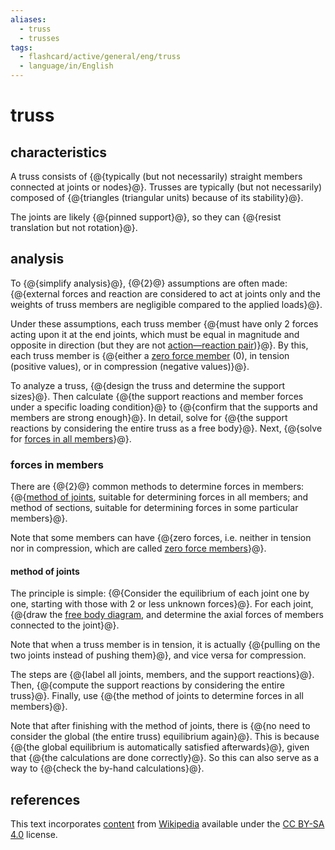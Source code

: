 ```yaml
---
aliases:
  - truss
  - trusses
tags:
  - flashcard/active/general/eng/truss
  - language/in/English
---
```


# truss

## characteristics

A truss consists of {@{typically (but not necessarily) straight members connected at joints or nodes}@}. Trusses are typically (but not necessarily) composed of {@{triangles (triangular units) because of its stability}@}. <!--SR:!2026-09-23,652,330!2026-06-25,582,330-->

The joints are likely {@{pinned support}@}, so they can {@{resist translation but not rotation}@}. <!--SR:!2025-05-03,268,330!2025-05-04,269,330-->

## analysis

To {@{simplify analysis}@}, {@{2}@} assumptions are often made: {@{external forces and reaction are considered to act at joints only and the weights of truss members are negligible compared to the applied loads}@}. <!--SR:!2026-11-13,692,330!2025-03-10,226,330!2026-04-08,507,310-->

Under these assumptions, each truss member {@{must have only 2 forces acting upon it at the end joints, which must be equal in magnitude and opposite in direction (but they are not [action—reaction pair](reaction%20(physics).md))}@}. By this, each truss member is {@{either a [zero force member](zero%20force%20member.md) (0), in tension (positive values), or in compression (negative values)}@}. <!--SR:!2025-03-06,222,330!2026-08-09,617,330-->

To analyze a truss, {@{design the truss and determine the support sizes}@}. Then calculate {@{the support reactions and member forces under a specific loading condition}@} to {@{confirm that the supports and members are strong enough}@}. In detail, solve for {@{the support reactions by considering the entire truss as a free body}@}. Next, {@{solve for [forces in all members](#forces%20in%20members)}@}. <!--SR:!2027-02-18,755,330!2025-03-25,238,330!2025-04-02,244,330!2027-03-30,795,330!2025-06-13,301,330-->

### forces in members

There are {@{2}@} common methods to determine forces in members: {@{[method of joints](#method%20of%20joints), suitable for determining forces in all members; and method of sections, suitable for determining forces in some particular members}@}. <!--SR:!2025-04-23,261,330!2026-08-28,584,310-->

Note that some members can have {@{zero forces, i.e. neither in tension nor in compression, which are called [zero force members](zero%20force%20member.md)}@}. <!--SR:!2025-04-27,264,330-->

#### method of joints

The principle is simple: {@{Consider the equilibrium of each joint one by one, starting with those with 2 or less unknown forces}@}. For each joint, {@{draw the [free body diagram](free%20body%20diagram.md), and determine the axial forces of members connected to the joint}@}. <!--SR:!2026-10-06,611,310!2025-04-06,246,330-->

Note that when a truss member is in tension, it is actually {@{pulling on the two joints instead of pushing them}@}, and vice versa for compression. <!--SR:!2025-06-16,304,330-->

The steps are {@{label all joints, members, and the support reactions}@}. Then, {@{compute the support reactions by considering the entire truss}@}. Finally, use {@{the method of joints to determine forces in all members}@}. <!--SR:!2025-02-04,192,310!2025-04-08,248,330!2026-04-20,488,310-->

Note that after finishing with the method of joints, there is {@{no need to consider the global (the entire truss) equilibrium again}@}. This is because {@{the global equilibrium is automatically satisfied afterwards}@}, given that {@{the calculations are done correctly}@}. So this can also serve as a way to {@{check the by-hand calculations}@}. <!--SR:!2025-04-17,256,330!2025-03-05,221,330!2027-05-01,824,330!2026-01-12,445,310-->

## references

This text incorporates [content](https://en.wikipedia.org/wiki/truss) from [Wikipedia](Wikipedia.md) available under the [CC BY-SA 4.0](https://creativecommons.org/licenses/by-sa/4.0/) license.
